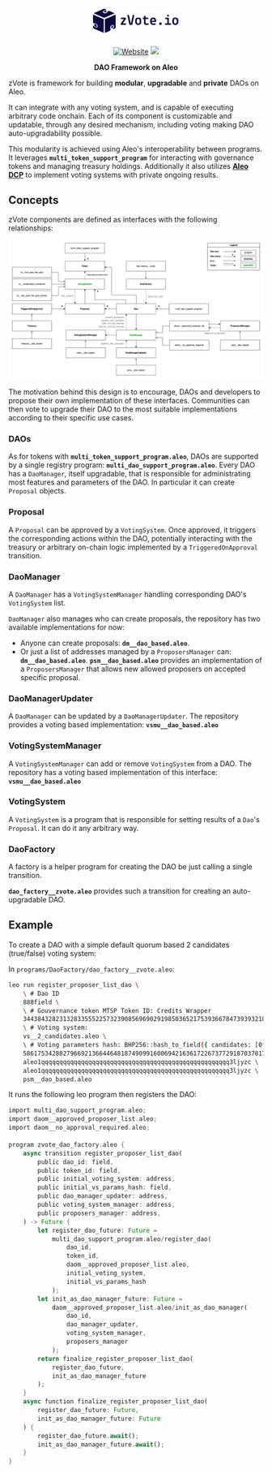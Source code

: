 <h1 align="center">
    <picture>
        <source media="(prefers-color-scheme: dark)" srcset="./media/logo-dark.png" width="170">
        <source media="(prefers-color-scheme: light)" srcset="./media/logo-light.png" width="170">
        <img alt="snarkDB" src="./media/logo-light.png" width="170">
    </picture>
</h1>

<p align="center">
    <a href="https://zvote.io"> <img alt="Website" src="https://img.shields.io/badge/docs-online-blue"></a>
    <a href="https://zvote.io"><img src="https://img.shields.io/badge/status-ℹ-green"/></a>
</p>

<p align="center">
    <b>DAO Framework on Aleo</b>
</p>

zVote is framework for building **modular**, **upgradable** and **private** DAOs on Aleo.

It can integrate with any voting system, and is capable of executing arbitrary code onchain. Each of its component is customizable and updatable, through any desired mechanism, including voting making DAO auto-upgradability possible.

This modularity is achieved using Aleo's interoperability between programs. It leverages **`multi_token_support_program`** for interacting with governance tokens and managing treasury holdings. Additionally it also utilizes **[Aleo DCP](https://github.com/bandersnatch-io/aleo-dcp/blob/main/README.md)** to implement voting systems with private ongoing results.

## Concepts

zVote components are defined as interfaces with the following relationships:

![alt text](./media/zvote-diagram.png)

The motivation behind this design is to encourage, DAOs and developers to propose their own implementation of these interfaces. Communities can then vote to upgrade their DAO to the most suitable implementations according to their specific use cases.

### DAOs

As for tokens with **`multi_token_support_program.aleo`**, DAOs are supported by a single registry program: **`multi_dao_support_program.aleo`**. Every DAO has a `DaoManager`, itself upgradable, that is responsible for administrating most features and parameters of the DAO. In particular it can create `Proposal` objects.

### Proposal

A `Proposal` can be approved by a `VotingSystem`. Once approved, it triggers the corresponding actions within the DAO, potentially interacting with the treasury or arbitrary on-chain logic implemented by a `TriggeredOnApproval` transition.

### DaoManager

A `DaoManager` has a `VotingSystemManager` handling corresponding DAO's `VotingSystem` list.

`DaoManager` also manages who can create proposals, the repository has two available implementations for now:

- Anyone can create proposals: **`dm__dao_based.aleo`**.
- Or just a list of addresses managed by a `ProposersManager` can: **`dm__dao_based.aleo`**.
**`psm__dao_based.aleo`** provides an implementation of a `ProposersManager` that allows new allowed proposers on accepted specific proposal.

### DaoManagerUpdater

A `DaoManager` can be updated by a `DaoManagerUpdater`. The repository provides a voting based implementation: **`vsmu__dao_based.aleo`**

### VotingSystemManager

A `VotingSystemManager` can add or remove `VotingSystem` from a DAO. The repository has a voting based implementation of this interface: **`vsmu__dao_based.aleo`**

### VotingSystem

A `VotingSystem` is a program that is responsible for setting results of a `Dao`'s `Proposal`. It can do it any arbitrary way.

### DaoFactory

A factory is a helper program for creating the DAO be just calling a single transition.

**`dao_factory__zvote.aleo`** provides such a transition for creating an auto-upgradable DAO.

## Example

To create a DAO with a simple default quorum based 2 candidates (true/false) voting system:

In `programs/DaoFactory/dao_factory__zvote.aleo`:

```bash
leo run register_proposer_list_dao \
    \ # Dao ID
    888field \
    \ # Gouvernance token MTSP Token ID: Credits Wrapper
    3443843282313283355522573239085696902919850365217539366784739393210722344986field \
    \ # Voting system:
    vs__2_candidates.aleo \ 
    \ # Voting parameters hash: BHP256::hash_to_field({ candidates: [0field, 0field] })
    5861753428027966921366446481874909916006942163617226737729187037817006635040field \
    aleo1qqqqqqqqqqqqqqqqqqqqqqqqqqqqqqqqqqqqqqqqqqqqqqqqqqqq3ljyzc \
    aleo1qqqqqqqqqqqqqqqqqqqqqqqqqqqqqqqqqqqqqqqqqqqqqqqqqqqq3ljyzc \
    psm__dao_based.aleo 
```

It runs the following leo program then registers the DAO:

```rust
import multi_dao_support_program.aleo;
import daom__approved_proposer_list.aleo;
import daom__no_approval_required.aleo;

program zvote_dao_factory.aleo {
    async transition register_proposer_list_dao(
        public dao_id: field,
        public token_id: field,
        public initial_voting_system: address,
        public initial_vs_params_hash: field,
        public dao_manager_updater: address,
        public voting_system_manager: address,
        public proposers_manager: address,
    ) -> Future {
        let register_dao_future: Future =
            multi_dao_support_program.aleo/register_dao(
                dao_id,
                token_id,
                daom__approved_proposer_list.aleo,
                initial_voting_system,
                initial_vs_params_hash
            );
        let init_as_dao_manager_future: Future =
            daom__approved_proposer_list.aleo/init_as_dao_manager(
                dao_id,
                dao_manager_updater,
                voting_system_manager,
                proposers_manager
            );
        return finalize_register_proposer_list_dao(
            register_dao_future,
            init_as_dao_manager_future
        );
    }
    async function finalize_register_proposer_list_dao(
        register_dao_future: Future,
        init_as_dao_manager_future: Future
    ) {
        register_dao_future.await();
        init_as_dao_manager_future.await();
    }
}
```
